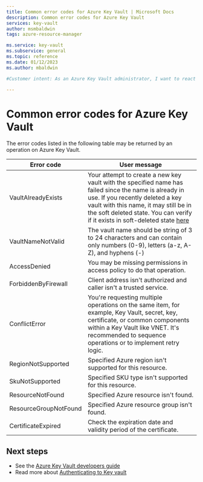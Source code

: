 ```yaml
---
title: Common error codes for Azure Key Vault | Microsoft Docs
description: Common error codes for Azure Key Vault
services: key-vault
author: msmbaldwin
tags: azure-resource-manager

ms.service: key-vault
ms.subservice: general
ms.topic: reference
ms.date: 01/12/2023
ms.author: mbaldwin

#Customer intent: As an Azure Key Vault administrator, I want to react to soft-delete being turned on for all key vaults.

---
```


# Common error codes for Azure Key Vault

The error codes listed in the following table may be returned by an operation on Azure Key Vault.

| Error code | User message |
|--|--|
| VaultAlreadyExists |  Your attempt to create a new key vault with the specified name has failed since the name is already in use. If you recently deleted a key vault with this name, it may still be in the soft deleted state. You can verify if it exists in soft-deleted state [here](./key-vault-recovery.md?tabs=azure-portal#list-recover-or-purge-a-soft-deleted-key-vault) |
| VaultNameNotValid |  The vault name should be string of 3 to 24 characters and can contain only numbers (0-9), letters (a-z, A-Z), and hyphens (-) |
| AccessDenied |  You may be missing permissions in access policy to do that operation. |
| ForbiddenByFirewall |  Client address isn't authorized and caller isn't a trusted service. |
| ConflictError |  You're requesting multiple operations on the same item, for example, Key Vault, secret, key, certificate, or common components within a Key Vault like VNET. It's recommended to sequence operations or to implement retry logic. |
| RegionNotSupported |  Specified Azure region isn't supported for this resource. |
| SkuNotSupported |  Specified SKU type isn't supported for this resource. |
| ResourceNotFound |  Specified Azure resource isn't found. |
| ResourceGroupNotFound | Specified Azure resource group isn't found. |
| CertificateExpired |  Check the expiration date and validity period of the certificate. |


## Next steps

- See the [Azure Key Vault developers guide](developers-guide.md)
- Read more about [Authenticating to Key vault](authentication.md)
